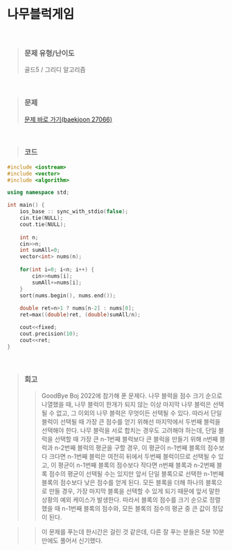 나무블럭게임
====
<br/>

>### 문제 유형/난이도
>골드5 / 그리디 알고리즘
<br/>

>### 문제
> <a href="https://www.acmicpc.net/problem/27066">문제 바로 가기(baekjoon 27066)</a>
<br/>

>### 코드
```C++
#include <iostream>
#include <vector>
#include <algorithm>

using namespace std;

int main() {
    ios_base :: sync_with_stdio(false);
    cin.tie(NULL);
    cout.tie(NULL);
    
    int n;
    cin>>n;
    int sumAll=0;
    vector<int> nums(n);
    
    for(int i=0; i<n; i++) {
        cin>>nums[i];
        sumAll+=nums[i];
    }
    sort(nums.begin(), nums.end());
    
    double ret=n>1 ? nums[n-2] : nums[0];
    ret=max((double)ret, (double)sumAll/n);

    cout<<fixed;
    cout.precision(10);
    cout<<ret;
}
```
<br/>

>### 회고
>>GoodBye Boj 2022에 참가해 푼 문제다.
>>나무 블럭을 점수 크기 순으로 나열했을 때, 나무 블럭이 한개가 되지 않는 이상 마지막 나무 블럭은 선택될 수 없고, 그 이외의 나무 블럭은 무엇이든 선택될 수 있다.
>>따라서 단일 블럭이 선택될 때 가장 큰 점수를 얻기 위해선 마지막에서 두번째 블럭을 선택해야 한다.
>>나무 블럭을 서로 합치는 경우도 고려해야 하는데, 단일 블럭을 선택할 때 가장 큰 n-1번째 블럭보다 큰 블럭을 만들기 위해 n번째 블럭과 n-2번째 블럭의 평균을 구할 경우, 이 평균이 n-1번째 블록의 점수보다 크다면 n-1번째 블럭은 여전히 뒤에서 두번째 블럭이므로 선택될 수 있고, 이 평균이 n-1번째 블록의 점수보다 작다면 n번째 블록과 n-2번째 블록 점수의 평균이 선택될 수는 있지만 앞서 단일 블록으로 선택한 n-1번째 블록의 점수보다 낮은 점수를 얻게 된다.
>>모든 블록을 더해 하나의 블록으로 만들 경우, 가장 마지막 블록을 선택할 수 있게 되기 때문에 앞서 말한 상황의 예외 케이스가 발생한다.
>>따라서 블록의 점수를 크기 순으로 정렬했을 때 n-1번째 블록의 점수와, 모든 블록의 점수의 평균 중 큰 값이 정답이 된다.<br/>
    
>>이 문제를 푸는데 한시간은 걸린 것 같은데, 다른 잘 푸는 분들은 5분 10분만에도 풀어서 신기했다.